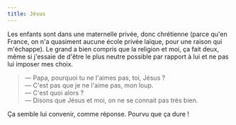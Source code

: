 ```yaml
---
title: Jésus
---
```


Les enfants sont dans une maternelle privée, donc chrétienne (parce qu'en
France, on n'a quasiment aucune école privée laïque, pour une raison qui
m'échappe). Le grand a bien compris que la religion et moi, ça fait deux, même
si j'essaie de d'être le plus neutre possible par rapport à lui et ne pas lui
imposer mes choix.

<!-- more -->

> — Papa, pourquoi tu ne l'aimes pas, toi, Jésus ?  
> — C'est pas que je ne l'aime pas, mon loup.  
> — C'est quoi alors ?  
> — Disons que Jésus et moi, on ne se connait pas très bien.

Ça semble lui convenir, comme réponse. Pourvu que ça dure !
